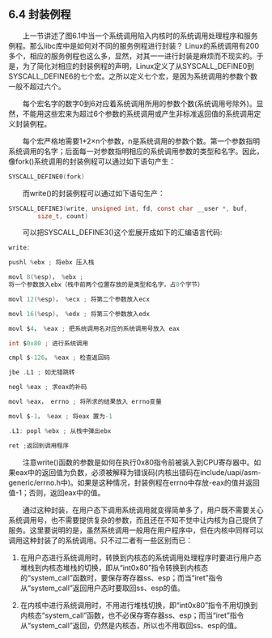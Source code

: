 ## 6.4 封装例程

&emsp;&emsp;上一节讲述了图6.1中当一个系统调用陷入内核时的系统调用处理程序和服务例程。那么libc库中是如何对不同的服务例程进行封装？
Linux的系统调用有200多个，相应的服务例程也这么多，显然，对其一一进行封装是麻烦而不现实的。于是，为了简化对相应的封装例程的声明，Linux定义了从SYSCALL_DEFINE0到SYSCALL_DEFINE6的七个宏。之所以定义七个宏，是因为系统调用的参数个数一般不超过六个。

&emsp;&emsp;每个宏名字的数字0到6对应着系统调用所用的参数个数(系统调用号除外)。显然，不能用这些宏来为超过6个参数的系统调用或产生非标准返回值的系统调用定义封装例程。

&emsp;&emsp;每个宏严格地需要1+2×n个参数，n是系统调用的参数个数。第一个参数指明系统调用的名字；后面每一对参数指明相应的系统调用参数的类型和名字。因此，像fork()系统调用的封装例程可以通过如下语句产生：
```c
SYSCALL_DEFINE0(fork)
```
&emsp;&emsp;而write()的封装例程可以通过如下语句生产：
```c
SYSCALL_DEFINE3(write, unsigned int, fd, const char __user *, buf,
		size_t, count)
```
&emsp;&emsp;可以把SYSCALL_DEFINE3()这个宏展开成如下的汇编语言代码:
```c
write:

pushl %ebx ; 将ebx 压入栈

movl 8(%esp)， %ebx ;
将一个参数放入ebx（栈中前两个位置存放的是类型和名字，占8个字节）

movl 12(%esp)， %ecx ; 将第二个参数放入ecx

movl 16(%esp)， %edx ; 将第三个参数放入edx

movl $4， %eax ; 把系统调用名对应的系统调用号放入 eax

int $0x80 ; 进行系统调用

cmpl $-126， %eax ; 检查返回码

jbe .L1 ; 如无错跳转

negl %eax ; 求eax的补码

movl %eax， errno ; 将所求的结果放入 errno变量

movl $-1， %eax ; 将eax 置为-1

.L1: popl %ebx ; 从栈中弹出ebx

ret ;返回到调用程序
```
&emsp;&emsp;注意write()函数的参数是如何在执行0x80指令前被装入到CPU寄存器中。如果eax中的返回值为负数，必须被解释为错误码(内核出错码在include/uapi/asm-generic/errno.h中)。如果是这种情况，封装例程在errno中存放-eax的值并返回值-1；否则，返回eax中的值。

&emsp;&emsp;通过这种封装，在用户态下调用系统调用就变得简单多了，用户既不需要关心系统调用号，也不需要提供复杂的参数，而且还在不知不觉中让内核为自己提供了服务。这里要说明的是，虽然系统调用一般用在用户程序中，但在内核中同样可以调用这种封装了的系统调用。只不过二者有一些区别而已：

1.  在用户态进行系统调用时，转换到内核态的系统调用处理程序时要进行用户态堆栈到内核态堆栈的切换，即从“int0x80”指令转换到内核态的“system_call”函数时，要保存寄存器ss、esp；而当“iret”指令从“system_call”返回用户态时要取回ss、esp的值。

2.  在内核中进行系统调用时，不用进行堆栈切换，即“int0x80”指令不用切换到内核态“system_call”函数，也不必保存寄存器ss、esp；而当“iret”指令从“system_call”返回，仍然是内核态，所以也不用取回ss、esp的值。

